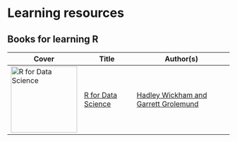 # Learning resources

## Books for learning R

Cover | Title | Author(s)
---|---|---
<a href="https://amzn.to/36JaD1a"><img src="https://images-na.ssl-images-amazon.com/images/I/51Vfk-LxgML._SX331_BO1,204,203,200_.jpg" alt="R for Data Science" width="150" /></a> | [R for Data Science](https://amzn.to/36JaD1a) | [Hadley Wickham and Garrett Grolemund](https://amzn.to/36JaD1a)

